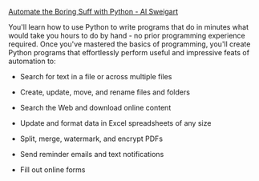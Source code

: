 [Automate the Boring Suff with Python - Al Sweigart](https://automatetheboringstuff.com)

You'll learn how to use Python to write programs that do in minutes what would take you hours to do by hand - no prior programming experience required. 
Once you've mastered the basics of programming, you'll create Python programs that effortlessly perform useful and impressive feats of automation to:

  * Search for text in a file or across multiple files
  
  * Create, update, move, and rename files and folders
  
  * Search the Web and download online content
  
  * Update and format data in Excel spreadsheets of any size
  
  * Split, merge, watermark, and encrypt PDFs
  
  * Send reminder emails and text notifications
  
  * Fill out online forms
